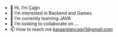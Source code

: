 - 👋 Hi, I’m Çağrı
- 👀 I’m interested in Backend and Games
- 🌱 I’m currently learning JAVA
- 💞️ I’m looking to collaborate on ...
- 📫 How to reach me karaarslancagri1@gmail.com

<!---
karaarslancagri/karaarslancagri is a ✨ special ✨ repository because its `README.md` (this file) appears on your GitHub profile.
You can click the Preview link to take a look at your changes.
--->
